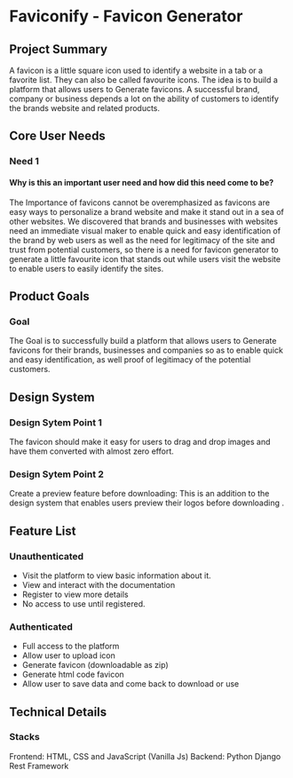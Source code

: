 # Faviconify - Favicon Generator
## Project Summary
A favicon is a little square icon used to identify a website in a tab or a favorite list. They can also be called favourite icons.
The idea is to build a platform that allows users to Generate favicons.
A successful brand, company or business depends a lot on the ability of customers to identify the brands website and related products.

## Core User Needs
### Need 1
#### Why is this an important user need and how did this need come to be?
The Importance of favicons cannot be overemphasized as favicons are easy ways to personalize a brand website and make it stand out in a sea of other websites.
We discovered that brands and businesses with websites need an immediate visual maker to enable quick and easy identification  of the brand by web users as well as the need for legitimacy of the site and trust from potential customers, so there is a need for favicon generator to generate a little favourite icon  that stands out while users visit the website to enable users to easily identify the sites.

## Product Goals
### Goal 
The Goal is to successfully build a platform that allows users to Generate favicons for their brands, businesses and companies  so as to enable quick and easy identification, as well proof of  legitimacy of the potential customers.

## Design System
### Design Sytem Point 1
The favicon should make it easy for users to drag and drop images and have them converted with almost zero effort.

### Design Sytem Point 2
Create a preview feature before downloading: This is an addition to the design system that enables users preview their logos before downloading .

## Feature List
### Unauthenticated
- Visit the platform to view basic information about it.
- View and interact with the documentation
- Register to view more details
- No access to use until registered.
### Authenticated
- Full access to the platform
- Allow user to upload icon
- Generate favicon (downloadable as zip)
- Generate html code favicon
- Allow user to save data and come back to download or use 

## Technical Details
### Stacks
Frontend: HTML, CSS and JavaScript (Vanilla Js)
Backend: Python Django Rest Framework



